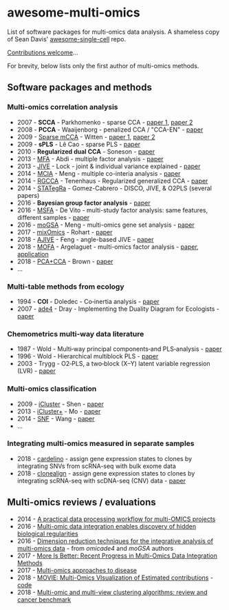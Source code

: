 # awesome-multi-omics

List of software packages for multi-omics data analysis. A
shameless copy of Sean Davis'
[awesome-single-cell](https://github.com/seandavi/awesome-single-cell)
repo.

[Contributions welcome](https://github.com/mikelove/awesome-multi-omics/blob/master/CONTRIBUTING.md)...

For brevity, below lists only the first author of multi-omics methods.

## Software packages and methods

### Multi-omics correlation analysis

- 2007 - **SCCA** - Parkhomenko - sparse CCA - [paper 1](https://www.ncbi.nlm.nih.gov/pmc/articles/PMC2367499/), [paper 2](https://doi.org/10.2202/1544-6115.1406) 
- 2008 - **PCCA** - Waaijenborg - penalized CCA / "CCA-EN" - [paper](https://doi.org/10.2202/1544-6115.1329)
- 2009 - [Sparse mCCA](https://CRAN.r-project.org/package=PMA) - Witten - [paper 1](https://www.ncbi.nlm.nih.gov/pmc/articles/PMC2697346/), [paper 2](https://www.ncbi.nlm.nih.gov/pmc/articles/PMC2861323/)
- 2009 - **sPLS** - Lê Cao - sparse PLS - [paper](https://www.ncbi.nlm.nih.gov/pmc/articles/PMC2640358/)
- 2010 - **Regularized dual CCA** - Soneson - [paper](https://doi.org/10.1186/1471-2105-11-191)
- 2013 - [MFA](https://cran.r-project.org/package=FactoMineR) - Abdi - multiple factor analysis - [paper](https://doi.org/10.1002/wics.1246)
- 2013 - [JIVE](https://genome.unc.edu/jive/) - Lock - joint & individual variance explained - [paper](https://www.ncbi.nlm.nih.gov/pmc/articles/PMC3671601/)
- 2014 - [MCIA](https://bioconductor.org/packages/omicade4) - Meng - multiple co-interia analysis - [paper](https://www.ncbi.nlm.nih.gov/pmc/articles/PMC4053266/)
- 2014 - [RGCCA](https://cran.r-project.org/package=RGCCA) - Tenenhaus - Regularized generalized CCA - [paper](https://www.ncbi.nlm.nih.gov/pubmed/24550197)
- 2014 - [STATegRa](https://bioconductor.org/packages/STATegRa) - Gomez-Cabrero - DISCO, JIVE, & O2PLS (several papers)
- 2016 - **Bayesian group factor analysis** - [paper](https://arxiv.org/abs/1411.2698)
- 2016 - [MSFA](https://github.com/rdevito/MSFA) - De Vito - multi-study factor analysis: same features, different samples - [paper](https://arxiv.org/abs/1611.06350)
- 2016 - [moGSA](https://bioconductor.org/packages/mogsa) - Meng - multi-omics gene set analysis - [paper](https://www.biorxiv.org/content/10.1101/046904v2)
- 2017 - [mixOmics](https://bioconductor.org/packages/mixOmics) - Rohart - [paper](https://doi.org/10.1371/journal.pcbi.1005752)
- 2018 - [AJIVE](https://github.com/idc9/r_jive) - Feng - angle-based JIVE - [paper](https://arxiv.org/abs/1704.02060)
- 2018 - [MOFA](https://github.com/bioFAM/MOFA) - Argelaguet - multi-omics factor analysis - [paper](http://msb.embopress.org/content/14/6/e8124), [application](https://www.biorxiv.org/content/10.1101/519207v1)
- 2018 - [PCA+CCA](https://github.com/pachterlab/PCACCA/) - Brown - [paper](https://www.biorxiv.org/content/early/2018/07/09/364448)
- ...

### Multi-table methods from ecology

- 1994 - **COI** - Doledec - Co‐inertia analysis - [paper](https://doi.org/10.1111/j.1365-2427.1994.tb01741.x)
- 2007 - [ade4](https://CRAN.r-project.org/package=ade4) - Dray - Implementing the Duality Diagram for Ecologists - [paper](http://dx.doi.org/10.18637/jss.v022.i04)

### Chemometrics multi-way data literature

- 1987 - Wold - Multi‐way principal components‐and PLS‐analysis - [paper](https://doi.org/10.1002/cem.1180010107)
- 1996 - Wold - Hierarchical multiblock PLS - [paper](https://doi.org/10.1002/(SICI)1099-128X(199609)10:5/6%3C463::AID-CEM445%3E3.0.CO;2-L)
- 2003 - Trygg - O2‐PLS, a two‐block (X–Y) latent variable regression (LVR) - [paper](https://doi.org/10.1002/cem.775)

### Multi-omics classification

- 2009 - [iCluster](https://cran.r-project.org/package=iCluster) - Shen - [paper](https://www.ncbi.nlm.nih.gov/pmc/articles/PMC2800366/)
- 2013 - [iCluster+](https://bioconductor.org/packages/iClusterPlus) - Mo - [paper](https://www.ncbi.nlm.nih.gov/pmc/articles/PMC3600490/)
- 2014 - [SNF](http://compbio.cs.toronto.edu/SNF/SNF/Software.html) - Wang - [paper](https://www.ncbi.nlm.nih.gov/pubmed/24464287)
- ...

### Integrating multi-omics measured in separate samples

- 2018 - [cardelino](https://github.com/PMBio/cardelino) - assign gene expression states to clones by integrating SNVs from scRNA-seq with bulk exome data
- 2018 - [clonealign](https://github.com/kieranrcampbell/clonealign) - assign gene expression states to clones by integrating scRNA-seq with scDNA-seq (CNV) data - [paper](https://www.biorxiv.org/content/early/2018/06/11/344309)

## Multi-omics reviews / evaluations

- 2014 - [A practical data processing workflow for multi-OMICS projects](https://doi.org/10.1016/j.bbapap.2013.02.029)
- 2016 - [Multi-omic data integration enables discovery of hidden biological regularities](https://www.nature.com/articles/ncomms13091)
- 2016 - [Dimension reduction techniques for the integrative analysis of multi-omics data](https://doi.org/10.1093/bib/bbv108) - from *omicade4* and *moGSA* authors
- 2017 - [More Is Better: Recent Progress in Multi-Omics Data Integration Methods](https://doi.org/10.3389/fgene.2017.00084)
- 2017 - [Multi-omics approaches to disease](https://genomebiology.biomedcentral.com/articles/10.1186/s13059-017-1215-1)
- 2018 - [MOVIE: Multi-Omics VIsualization of Estimated contributions](https://www.biorxiv.org/content/early/2018/07/29/379115) - [code](https://github.com/mccabes292/movie)
- 2018 - [Multi-omic and multi-view clustering algorithms: review and cancer benchmark](https://doi.org/10.1093/nar/gky889)
